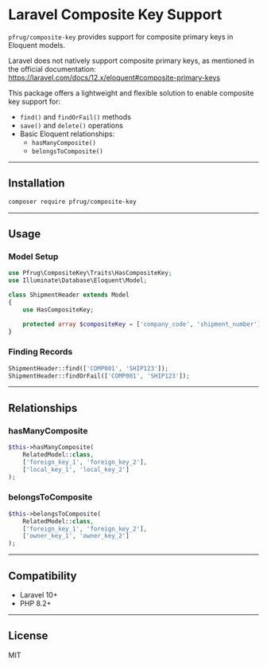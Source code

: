 # Laravel Composite Key Support

`pfrug/composite-key` provides support for composite primary keys in Eloquent models.

Laravel does not natively support composite primary keys, as mentioned in the official documentation:
https://laravel.com/docs/12.x/eloquent#composite-primary-keys

This package offers a lightweight and flexible solution to enable composite key support for:

- `find()` and `findOrFail()` methods
- `save()` and `delete()` operations
- Basic Eloquent relationships:
  - `hasManyComposite()`
  - `belongsToComposite()`

---

## Installation

```bash
composer require pfrug/composite-key
```

---

## Usage

### Model Setup

```php
use Pfrug\CompositeKey\Traits\HasCompositeKey;
use Illuminate\Database\Eloquent\Model;

class ShipmentHeader extends Model
{
    use HasCompositeKey;

    protected array $compositeKey = ['company_code', 'shipment_number'];
}
```

### Finding Records

```php
ShipmentHeader::find(['COMP001', 'SHIP123']);
ShipmentHeader::findOrFail(['COMP001', 'SHIP123']);
```

---

## Relationships

### hasManyComposite

```php
$this->hasManyComposite(
    RelatedModel::class,
    ['foreign_key_1', 'foreign_key_2'],
    ['local_key_1', 'local_key_2']
);
```

### belongsToComposite

```php
$this->belongsToComposite(
    RelatedModel::class,
    ['foreign_key_1', 'foreign_key_2'],
    ['owner_key_1', 'owner_key_2']
);
```

---

## Compatibility

- Laravel 10+
- PHP 8.2+

---

## License

MIT
